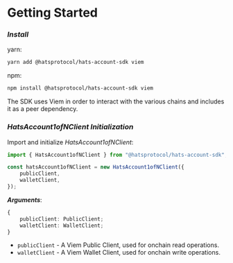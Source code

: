 # Getting Started

### _Install_

yarn:

```bash
yarn add @hatsprotocol/hats-account-sdk viem
```

npm:

```bash
npm install @hatsprotocol/hats-account-sdk viem
```

The SDK uses Viem in order to interact with the various chains and includes it as a peer dependency.

### _HatsAccount1ofNClient Initialization_

Import and initialize _HatsAccount1ofNClient_:

```typescript
import { HatsAccount1ofNClient } from "@hatsprotocol/hats-account-sdk";

const hatsAccount1ofNClient = new HatsAccount1ofNClient({
    publicClient,
    walletClient,
});
```

_**Arguments**_:

```typescript
{
    publicClient: PublicClient;
    walletClient: WalletClient;
}
```

* `publicClient` - A Viem Public Client, used for onchain read operations.
* `walletClient` - A Viem Wallet Client, used for onchain write operations.&#x20;
